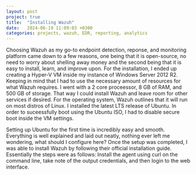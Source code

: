 ```yaml
---
layout: post
project: true
title:  "Installing Wazuh"
date:   2024-06-19 11:09:03 +0300
categories: projects, wazuh, EDR, reporting, analytics
---
```


Choosing Wazuh as my go-to endpoint detection, reponse, and monitoring platform came down to a few reasons, one being that it is open-source, no need to worry about shelling away money and the second being that it is easy to install, learn, and improve upon. For the installation, I ended up creating a Hyper-V VM inside my instance of Windows Server 2012 R2. Keeping in mind that I had to use the necessary amount of resources for what Wazuh requires. I went with a 2 core proceessor, 8 GB of RAM, and 500 GB of storage. That way I could install Wazuh and leave room for other services if desired. For the operating system, Wazuh outlines that it will run on most distros of Linux. I installed the latest LTS release of Ubuntu. In order to suceessfully boot using the Ubuntu ISO, I had to disable secure boot inside the VM settings. 

Setting up Ubuntu for the first time is incredibly easy and smooth. Everything is well explained and laid out neatly, nothing ever left me wondering, what should I configure here? Once the setup was completed, I was able to install Wazuh by following their official installation guide. Essentially the steps were as follows: Install the agent using curl on the command line, take note of the output credentials, and then login to the web interface.


